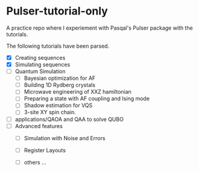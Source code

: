 # Pulser-tutorial-only
A practice repo where I experiement with Pasqal's Pulser package with the tutorials.

The following tutorials have been parsed.
- [x] Creating sequences
- [X] Simulating sequences
- [ ] Quantum Simulation    
    - [ ] Bayesian optimization for AF
    - [ ] Building 1D Rydberg crystals
    - [ ] Microwave engineering of XXZ hamiltonian
    - [ ] Preparing a state with AF coupling and Ising mode
    - [ ] Shadow estimation for VQS
    - [ ] 3-site XY spin chain. 
- [ ] applications/QAOA and QAA to solve QUBO
- [ ] Advanced features
    - [ ] Simulation with Noise and Errors
    - [ ] Register Layouts
    - [ ] others ...


